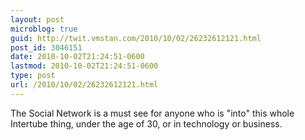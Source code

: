 ```yaml
---
layout: post
microblog: true
guid: http://twit.vmstan.com/2010/10/02/26232612121.html
post_id: 3046151
date: 2010-10-02T21:24:51-0600
lastmod: 2010-10-02T21:24:51-0600
type: post
url: /2010/10/02/26232612121.html
---
```

The Social Network is a must see for anyone who is "into" this whole Intertube thing, under the age of 30, or in technology or business.
